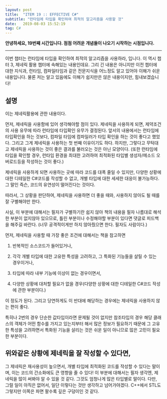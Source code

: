 ```yaml
---
layout: post
title:  "ITEM 19 :: EFFECTIVE C#"
subtitle: "런타임에 타입을 확인하여 최적의 알고리즘을 사용할 것"
date:   2019-08-03 15:52:19
tag: C#
---
```


**안녕하세요, 19번째 시간입니다. 점점 어려운 개념들이 나오기 시작하는 시점입니다.**

___

이번 챕터는 런타임에 타입을 확인하여 최적의 알고리즘을 사용하라, 입니다.
이 역시 챕터 3, 제네릭 활용 챕터에 속해있는 내용인데요. 그리 긴 내용은 아니지만 이전 챕터에 대한 지식과, 런타임, 컴파일타임과 같은 전문지식을 어느정도 알고 있어야 이해가 쉬운 내용입니다. 물론 저는 알고 있음에도 이해가 쉽지만은 않은 내용이지만, 힘내보겠습니다!

## 설명

이는 제네릭활용에 관한 내용이다.

먼저, 제네릭을 사용함에 있어 생각해야할 점이 있다. 
제네릭을 사용하게 되면, 제약조건의 사용 유무에 따라 런타임에 타입확인 유무가 결정된다. 앞서의 내용에서는 런타임에 타입확인을 하는 것보다, 컴파일 타임에 컴파일러가 타입 확인을 하는 것이 좋다고 했었다. 그리고 그게 제네릭을 사용하는 첫 번째 이유이기도 하다. 하지만, 그렇다고 무턱대고 제네릭을 사용하는 것이 좋은 결과를 불러오는 것은 아닌 모양이다. (또한 런타임에 타입을 확인할 경우, 런타임 환경을 최대한 고려하여 최적화된 타입별 생성자/메소드 오버로드등을 작성하는 것이 좋다.)

제네릭을 사용하게 되면 사용하는 곳에 따라 코드를 대폭 줄일 수 있지만, 다양한 상황에 대한 디테일한 C#코드를 작성할 수 없고, 개별 타입에 대한 세세한 대응이 불가능하다. 그 말인 즉슨, 코드의 유연성이 떨어진다는 것이다.

따라서, 그 상황을 판단하여, 제네릭을 사용하면 더 좋을 때와, 사용하지 않아도 될 때를 잘 구별해야만 한다.

사실, 이 부분에 대해서는 필자가 구별하기란 쉽지 않아 책의 내용을 필자 나름대로 해석한 부분이 없지않아 있으므로, 틀린 부분이나 수정해야할 부분이 있다면 댓글로 피드백을 해주길 바란다. (너무 공격적이게만 하지 않아줬으면 한다. 필자도 사람이다.)

먼저, 제네릭을 사용할 때 가장 좋은 조건에 대해서는 책을 참고하면

1. 반복적인 소스코드가 들어있거나,

2. 각각 개별 타입에 대한 고유한 특성을 고려하고, 그 특화된 기능들을 살릴 수 있는 경우이거나,

3. 타입에 따라 내부 기능에 이상이 없는 경우이면서,

4. 다양한 상황에 대처할 필요가 없을 경우(다양한 상황에 대한 디테일한 C#코드 작성에 관한 부분이다.)

이 정도가 된다. 그리고 당연하게도 이 반대에 해당하는 경우에는 제네릭을 사용하지 않는 편이 좋다.

특히나 2번의 경우 단순한 값타입이라면 문제될 것이 없지만 참조타입의 경우 해당 클래스의 객체가 어떤 함수를 가지고 있는지부터 해서 많은 정보가 필요하기 때문에 그 고유한 특성을 고려하면서 특화된 기능을 살리는 것은 쉬운 일이 아니므로 많은 고민이 필요한 부분이다.


## 위와같은 상황에 제네릭을 잘 작성할 수 있다면,

그 제네릭은 재사용성이 높으면서, 개별 타입에 최적화된 코드를 작성할 수 있다는 말이며, 이는 코드의 간소화에도 큰 영향을 줄 수 있다!
이 부분에 대해서는 필자 생각엔, 제네릭을 많이 써봐야 알 수 있을 것 같다. 그것도 엄청나게 많은 타입별로 말이다.
다만, 그럴 일이 아직은 없어서, 일단 이렇다는 것만 생각하고 넘어가야겠다. C++에서 STL도 그렇지만 이쪽은 파면 팔수록 깊은 구덩이인 것 같다.





















